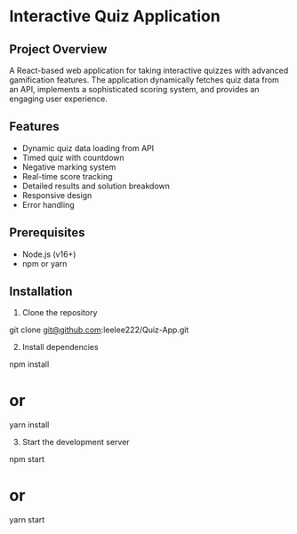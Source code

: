 # Interactive Quiz Application

## Project Overview
A React-based web application for taking interactive quizzes with advanced gamification features. The application dynamically fetches quiz data from an API, implements a sophisticated scoring system, and provides an engaging user experience.

## Features
- Dynamic quiz data loading from API
- Timed quiz with countdown
- Negative marking system
- Real-time score tracking
- Detailed results and solution breakdown
- Responsive design
- Error handling

## Prerequisites
- Node.js (v16+)
- npm or yarn

## Installation

1. Clone the repository


git clone git@github.com:leelee222/Quiz-App.git


2. Install dependencies


npm install
# or
yarn install



3. Start the development server


npm start
# or
yarn start



